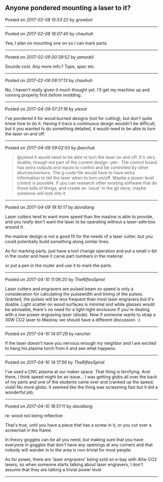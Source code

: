 ## Anyone pondered mounting a laser to it?
Posted on *2017-02-08 15:53:22* by *growbot*



---

Posted on *2017-02-08 16:07:45* by *chauhuh*

Yea, I plan on mounting one on so I can mark parts.

---

Posted on *2017-02-09 00:39:52* by *jamesbil*

Sounds cool. Any more info.? Type, spec etc.

---

Posted on *2017-02-09 09:17:13* by *chauhuh*

No, I haven't really given it much thought yet. I'll get my machine up and running properly first before modding.

---

Posted on *2017-04-09 07:21:19* by *ylexot*

I've pondered it for wood burned designs (not for cutting), but don't quite know how to do it. Having it trace a continuous design wouldn't be difficult, but it you wanted to do something detailed, it would need to be able to turn the laser on and off.

---

Posted on *2017-04-09 09:02:03* by *jbarchuk*

> @ylexot
> it would need to be able to turn the laser on and off.
It's very doable, though not part of the current design -yet-.
The control board has extra outputs and inputs to control and be controlled by other devices/sensors.
The g-code file would have to have extra information to tell the laser when to turn on/off. Maybe a power level control is possible.
If you can research other existing software that do these kids of things, and create an 'issue' in the git store, maybe someone will look into it.

---

Posted on *2017-04-09 19:10:17* by *davidlang*

Laser cutters tend to want more speed than the maslow is able to provide, and you _really_ don't want the laser to be operating without a laser-safe box around it.

the maslow design is not a good fit for the needs of a laser cutter, but you could potentially build something along similar lines.

As for marking parts, just have a tool change operation and put a small v-bit in the router and have it carve part numbers in the material

or put a pen in the router and use it to mark the parts.

---

Posted on *2017-04-10 11:06:20* by *TheRiflesSpiral*

Laser cutters and engravers are pulsed beam so speed is only a consideration for calculating the pulsewidth and timing of the pulses. Granted, the pulses will be less frequent than most laser engravers but it's doable. Light scatter on wood surfaces is minimal and while glasses would be advisable, there's no need for a light-tight enclosure if you're dealing with a low-power engraving laser (diode). Now if someone wants to strap a 30W CO2 laser to Maslow, we should have a different discussion. :)

---

Posted on *2017-04-10 14:07:29* by *rancher*

If the laser doesn't have you nervous enough my neighbor and I are excited to hang his plasma torch from it and see what happens.

---

Posted on *2017-04-10 14:17:56* by *TheRiflesSpiral*

I've used a CNC plasma at our maker space. That thing is terrifying. And there, I think speed might be an issue... I was getting globs all over the back of my parts and one of the students came over and cranked up the speed; viola! No more globs. It seemed like the thing was screaming fast but it did a wonderful job.

---

Posted on *2017-04-10 18:51:11* by *davidlang*

re: wood not being reflective

That's true, until you have a piece that has a screw in it, or you cut over a screw/nail in the frame.

In theory goggles can be all you need, but making sure that you have everyone in goggles that don't have any openings at any corners and that nobody will wander in to the area is non-trivial for most people.

As for power, there are 'laser engravers' being sold on e-bay with 40w CO2 lasers, so when someone starts talking about laser engravers, I don't assume that they are talking a trivial power level

---

